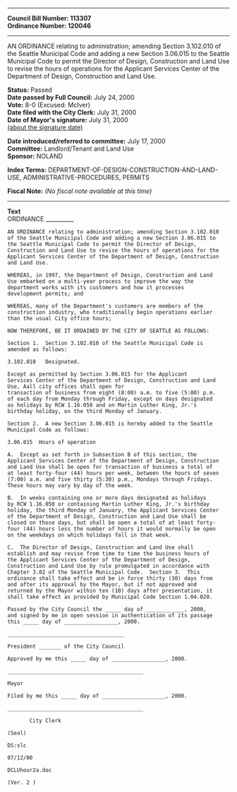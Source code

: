 * * * * *  
  
**Council Bill Number: [](#h0)[](#h2)113307**   
**Ordinance Number: 120046**  
  
* * * * *  
  
AN ORDINANCE relating to administration; amending Section 3.102.010 of the Seattle Municipal Code and adding a new Section 3.06.015 to the Seattle Municipal Code to permit the Director of Design, Construction and Land Use to revise the hours of operations for the Applicant Services Center of the Department of Design, Construction and Land Use.  
  
**Status:** Passed   
**Date passed by Full Council:** July 24, 2000   
**Vote:** 8-0 (Excused: McIver)   
**Date filed with the City Clerk:** July 31, 2000   
**Date of Mayor's signature:** July 31, 2000   
[(about the signature date)](/~public/approvaldate.htm)   
  
  
**Date introduced/referred to committee:** July 17, 2000   
**Committee:** Landlord/Tenant and Land Use   
**Sponsor:** NOLAND   
  
**Index Terms:** DEPARTMENT-OF-DESIGN-CONSTRUCTION-AND-LAND-USE, ADMINISTRATIVE-PROCEDURES, PERMITS  
  
**Fiscal Note:** *(No fiscal note available at this time)*  
  
* * * * *  
  
**Text**  
    ORDINANCE __________  
  
    AN ORDINANCE relating to administration; amending Section 3.102.010  
    of the Seattle Municipal Code and adding a new Section 3.06.015 to  
    the Seattle Municipal Code to permit the Director of Design,  
    Construction and Land Use to revise the hours of operations for the  
    Applicant Services Center of the Department of Design, Construction  
    and Land Use.  
  
    WHEREAS, in 1997, the Department of Design, Construction and Land  
    Use embarked on a multi-year process to improve the way the  
    department works with its customers and how it processes  
    development permits; and  
  
    WHEREAS, many of the Department's customers are members of the  
    construction industry, who traditionally begin operations earlier  
    than the usual City office hours;  
  
    NOW THEREFORE, BE IT ORDAINED BY THE CITY OF SEATTLE AS FOLLOWS:  
  
    Section 1.  Section 3.102.010 of the Seattle Municipal Code is  
    amended as follows:  
  
    3.102.010   Designated.  
  
    Except as permitted by Section 3.06.015 for the Applicant  
    Services Center of the Department of Design, Construction and Land  
    Use, Aall city offices shall open for  
    transaction of business from eight (8:00) a.m. to five (5:00) p.m.  
    of each day from Monday through Friday, except on days designated  
    as holidays by RCW 1.16.050 and on Martin Luther King, Jr.'s  
    birthday holiday, on the third Monday of January.  
  
    Section 2.  A new Section 3.06.015 is hereby added to the Seattle  
    Municipal Code as follows:  
  
    3.06.015  Hours of operation  
  
    A.  Except as set forth in Subsection B of this section, the  
    Applicant Services Center of the Department of Design, Construction  
    and Land Use shall be open for transaction of business a total of  
    at least forty-four (44) hours per week, between the hours of seven  
    (7:00) a.m. and five thirty (5:30) p.m., Mondays through Fridays.  
    These hours may vary by day of the week.  
  
    B.  In weeks containing one or more days designated as holidays  
    by RCW 1.16.050 or containing Martin Luther King, Jr.'s birthday  
    holiday, the third Monday of January, the Applicant Services Center  
    of the Department of Design, Construction and Land Use shall be  
    closed on those days, but shall be open a total of at least forty-  
    four (44) hours less the number of hours it would normally be open  
    on the weekdays on which holidays fall in that week.  
  
    C.  The Director of Design, Construction and Land Use shall  
    establish and may revise from time to time the business hours of  
    the Applicant Services Center of the Department of Design,  
    Construction and Land Use by rule promulgated in accordance with  
    Chapter 3.02 of the Seattle Municipal Code.  Section 3.  This  
    ordinance shall take effect and be in force thirty (30) days from  
    and after its approval by the Mayor, but if not approved and  
    returned by the Mayor within ten (10) days after presentation, it  
    shall take effect as provided by Municipal Code Section 1.04.020.  
  
    Passed by the City Council the _____ day of ____________, 2000,  
    and signed by me in open session in authentication of its passage  
    this _____ day of _________________, 2000.  
  
    _____________________________________  
  
    President _______ of the City Council  
  
    Approved by me this _____ day of _________________, 2000.  
  
    ___________________________________________  
  
    Mayor  
  
    Filed by me this _____ day of ____________________, 2000.  
  
    ___________________________________________  
  
           City Clerk  
  
    (Seal)  
  
    DS:slc  
  
    07/12/00  
  
    DCLUhour2a.doc  
  
    (Ver. 2 )  
